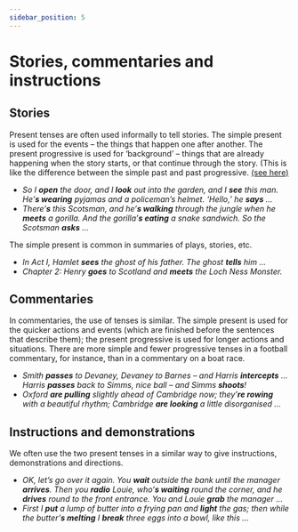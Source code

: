 ```yaml
---
sidebar_position: 5
---
```


# Stories, commentaries and instructions

## Stories

Present tenses are often used informally to tell stories. The simple present is used for the events – the things that happen one after another. The present progressive is used for ‘background’ – things that are already happening when the story starts, or that continue through the story. (This is like the difference between the simple past and past progressive. [(see here)](./../past-and-perfect-tenses/past-progressive#past-progressive-and-simple-past-background-events)

- *So I **open** the door, and I **look** out into the garden, and I **see** this man. He’**s wearing** pyjamas and a policeman’s helmet. ‘Hello,’ he **says** …*
- *There’**s** this Scotsman, and he’**s walking** through the jungle when he **meets** a gorilla. And the gorilla’**s eating** a snake sandwich. So the Scotsman **asks** …*

The simple present is common in summaries of plays, stories, etc.

- *In Act I, Hamlet **sees** the ghost of his father. The ghost **tells** him …*
- *Chapter 2: Henry **goes** to Scotland and **meets** the Loch Ness Monster.*

## Commentaries

In commentaries, the use of tenses is similar. The simple present is used for the quicker actions and events (which are finished before the sentences that describe them); the present progressive is used for longer actions and situations. There are more simple and fewer progressive tenses in a football commentary, for instance, than in a commentary on a boat race.

- *Smith **passes** to Devaney, Devaney to Barnes – and Harris **intercepts** … Harris **passes** back to Simms, nice ball – and Simms **shoots**!*
- *Oxford **are pulling** slightly ahead of Cambridge now; they’**re rowing** with a beautiful rhythm; Cambridge **are looking** a little disorganised …*

## Instructions and demonstrations

We often use the two present tenses in a similar way to give instructions, demonstrations and directions.

- *OK, let’s go over it again. You **wait** outside the bank until the manager **arrives**. Then you **radio** Louie, who’**s waiting** round the corner, and he **drives** round to the front entrance. You and Louie **grab** the manager …*
- *First I **put** a lump of butter into a frying pan and **light** the gas; then while the butter’**s melting** I **break** three eggs into a bowl, like this …*
